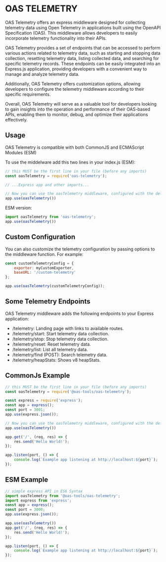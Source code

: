 # OAS TELEMETRY

OAS Telemetry offers an express middleware designed for collecting telemetry data using Open Telemetry in applications built using the OpenAPI Specification (OAS). This middleware allows developers to easily incorporate telemetry functionality into their APIs.

OAS Telemetry provides a set of endpoints that can be accessed to perform various actions related to telemetry data, such as starting and stopping data collection, resetting telemetry data, listing collected data, and searching for specific telemetry records. These endpoints can be easily integrated into an Express.js application, providing developers with a convenient way to manage and analyze telemetry data.

Additionally, OAS Telemetry offers customization options, allowing developers to configure the telemetry middleware according to their specific requirements.

Overall, OAS Telemetry will serve as a valuable tool for developers looking to gain insights into the operation and performance of their OAS-based APIs, enabling them to monitor, debug, and optimize their applications effectively.





## Usage
OAS Telemetry is compatible with both CommonJS and ECMAScript Modules (ESM)

To use the middelware add this two lines in your index.js (ESM):
```js
// this MUST be the first line in your file (before any imports)
const oasTelemetry = require('oas-telemetry');

// ...Express app and other imports...

// Now you can use the oasTelemetry middleware, configured with the default options
app.use(oasTelemetry())
```

ESM version:
```js
import oasTelemetry from 'oas-telemetry';
app.use(oasTelemetry())
```

## Custom Configuration

You can also customize the telemetry configuration by passing options to the middleware function. For example:
```js
const customTelemetryConfig = {
    exporter: myCustomExporter,
    baseURL: '/custom-telemetry'
};

app.use(oasTelemetry(customTelemetryConfig));
```
## Some Telemetry Endpoints

OAS Telemetry middleware adds the following endpoints to your Express application:

- /telemetry: Landing page with links to available routes.
- /telemetry/start: Start telemetry data collection.
- /telemetry/stop: Stop telemetry data collection.
- /telemetry/reset: Reset telemetry data.
- /telemetry/list: List all telemetry data.
- /telemetry/find (POST): Search telemetry data.
- /telemetry/heapStats: Shows v8 heapStats.

## CommonJs Example
```js index.cjs
// this MUST be the first line in your file (before any imports)
const oasTelemetry = require('@oas-tools/oas-telemetry');

const express = require('express');
const app = express();
const port = 3001;
app.use(express.json());

// Now you can use the oasTelemetry middleware, configured with the default options
app.use(oasTelemetry())

app.get('/', (req, res) => {
    res.send('Hello World!');
});

app.listen(port, () => {
    console.log(`Example app listening at http://localhost:${port}`);
});
```

## ESM Example
```js index.mjs
// simple express API in ES6 Syntax
import oasTelemetry from '@oas-tools/oas-telemetry';
import express from 'express';
const app = express();
const port = 3000;
app.use(express.json());

app.use(oasTelemetry())
app.get('/', (req, res) => {
    res.send('Hello World!');
});

app.listen(port, () => {
    console.log(`Example app listening at http://localhost:${port}`);
});
```

